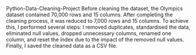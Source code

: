 Python-Data-Cleaning-Project
Before cleaning the dataset, the Olympics dataset contained 70,000 rows and 15 columns. After completing the cleaning process, it was reduced to 7,000 rows and 15 columns. To achieve this, I performed several steps: I removed duplicates, standardised the data, eliminated null values, dropped unnecessary columns, renamed one column, and reset the index due to the impact of the removed null values. Finally, I saved the cleaned data as a CSV file.

